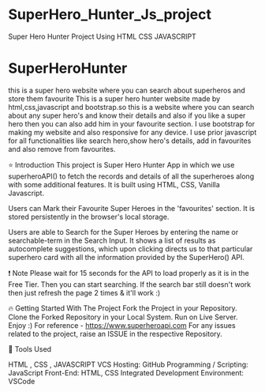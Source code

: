 # SuperHero_Hunter_Js_project
Super Hero Hunter Project Using HTML CSS JAVASCRIPT

# SuperHeroHunter
this is a super hero website where you can search about superheros and store them favourite
This is a super hero hunter website made by html,css,javascript and bootstrap.so this is a website where you can search about any super hero's and know their details
and also if you like a super hero then you can also add him in your favourite section.
I use bootstrap for making my website and also responsive for any device.
I use prior javascript for all functionalities like search hero,show hero's details, add in favourites and also remove from favourites.

⭐ Introduction
This project is Super Hero Hunter App in which we use superheroAPI() to fetch the records and details of all the superheroes along with some additional features. It is built using HTML, CSS, Vanilla Javascript.

Users can Mark their Favourite Super Heroes in the 'favourites' section. It is stored persistently in the browser's local storage.

Users are able to Search for the Super Heroes by entering the name or searchable-term in the Search Input. It shows a list of results as autocomplete suggestions, which upon clicking directs us to that particular superhero card with all the information provided by the SuperHero() API.


❗ Note
Please wait for 15 seconds for the API to load properly as it is in the Free Tier. Then you can start searching.
If the search bar still doesn't work then just refresh the page 2 times & it'll work  :)


🔥 Getting Started With The Project
Fork the Project in your Repository.
Clone the Forked Repository in your Local System.
Run on Live Server.
Enjoy :)
For reference - https://www.superheroapi.com
For any issues related to the project, raise an ISSUE in the respective Repository.


🔨 Tools Used

   HTML  , CSS  , JAVASCRIPT 
   VCS Hosting: GitHub
   Programming / Scripting: JavaScript
   Front-End: HTML, CSS
   Integrated Development Environment: VSCode
